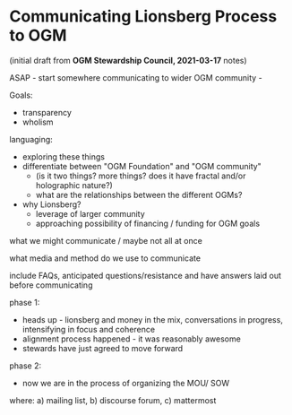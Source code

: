 # Communicating Lionsberg Process to OGM

(initial draft from **OGM Stewardship Council, 2021-03-17** notes)



ASAP - start somewhere communicating to wider OGM community - 

Goals:

- transparency
- wholism

languaging:

- exploring these things
- differentiate between "OGM Foundation" and "OGM community"
  - (is it two things? more things? does it have fractal and/or holographic nature?)
  - what are the relationships between the different OGMs?
- why Lionsberg?
  - leverage of larger community
  - approaching possibility of financing / funding for OGM goals

what we might communicate / maybe not all at once

what media and method do we use to communicate

include FAQs, anticipated questions/resistance and have answers laid out before communicating

phase 1:

- heads up - lionsberg and money in the mix, conversations in progress, intensifying in focus and coherence
- alignment process happened - it was reasonably awesome
- stewards have just agreed to move forward

phase 2:

- now we are in the process of organizing the MOU/ SOW

where:
a) mailing list, 
b) discourse forum, 
c) mattermost